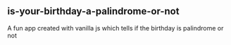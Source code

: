 ## is-your-birthday-a-palindrome-or-not
A fun app created with vanilla js which tells if the birthday is palindrome or not

